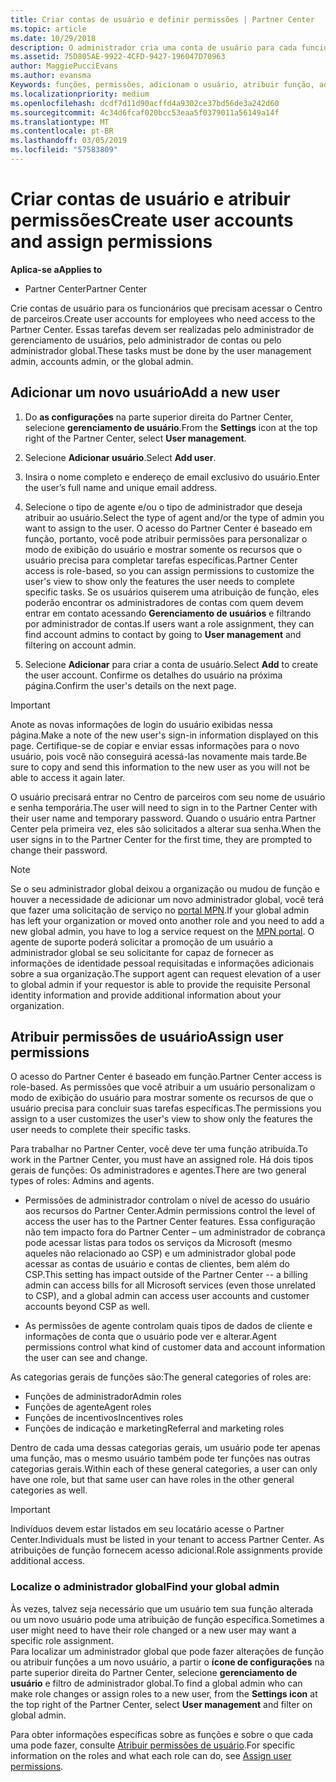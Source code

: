```yaml
---
title: Criar contas de usuário e definir permissões | Partner Center
ms.topic: article
ms.date: 10/29/2018
description: O administrador cria uma conta de usuário para cada funcionário de parceiro que precise acessar o Partner Center.
ms.assetid: 75D805AE-9922-4CFD-9427-196047D70963
author: MaggiePucciEvans
ms.author: evansma
Keywords: funções, permissões, adicionam o usuário, atribuir função, admin, agente,
ms.localizationpriority: medium
ms.openlocfilehash: dcdf7d11d90acffd4a9302ce37bd56de3a242d60
ms.sourcegitcommit: 4c34d6fcaf020bcc53eaa5f0379011a56149a14f
ms.translationtype: MT
ms.contentlocale: pt-BR
ms.lasthandoff: 03/05/2019
ms.locfileid: "57583809"
---
```

# <a name="create-user-accounts-and-assign-permissions"></a><span data-ttu-id="3a9bb-104">Criar contas de usuário e atribuir permissões</span><span class="sxs-lookup"><span data-stu-id="3a9bb-104">Create user accounts and assign permissions</span></span>

<span data-ttu-id="3a9bb-105">**Aplica-se a**</span><span class="sxs-lookup"><span data-stu-id="3a9bb-105">**Applies to**</span></span>

-  <span data-ttu-id="3a9bb-106">Partner Center</span><span class="sxs-lookup"><span data-stu-id="3a9bb-106">Partner Center</span></span>

<span data-ttu-id="3a9bb-107">Crie contas de usuário para os funcionários que precisam acessar o Centro de parceiros.</span><span class="sxs-lookup"><span data-stu-id="3a9bb-107">Create user accounts for employees who need access to the Partner Center.</span></span> <span data-ttu-id="3a9bb-108">Essas tarefas devem ser realizadas pelo administrador de gerenciamento de usuários, pelo administrador de contas ou pelo administrador global.</span><span class="sxs-lookup"><span data-stu-id="3a9bb-108">These tasks must be done by the user management admin, accounts admin, or the global admin.</span></span> 


## <a name="add-a-new-user"></a><span data-ttu-id="3a9bb-109">Adicionar um novo usuário</span><span class="sxs-lookup"><span data-stu-id="3a9bb-109">Add a new user</span></span>

1. <span data-ttu-id="3a9bb-110">Do **as configurações** na parte superior direita do Partner Center, selecione **gerenciamento de usuário**.</span><span class="sxs-lookup"><span data-stu-id="3a9bb-110">From the **Settings** icon at the top right of the Partner Center, select **User management**.</span></span>

2.  <span data-ttu-id="3a9bb-111">Selecione **Adicionar usuário**.</span><span class="sxs-lookup"><span data-stu-id="3a9bb-111">Select **Add user**.</span></span>

3.  <span data-ttu-id="3a9bb-112">Insira o nome completo e endereço de email exclusivo do usuário.</span><span class="sxs-lookup"><span data-stu-id="3a9bb-112">Enter the user’s full name and unique email address.</span></span>

4.  <span data-ttu-id="3a9bb-113">Selecione o tipo de agente e/ou o tipo de administrador que deseja atribuir ao usuário.</span><span class="sxs-lookup"><span data-stu-id="3a9bb-113">Select the type of agent and/or the type of admin you want to assign to the user.</span></span> <span data-ttu-id="3a9bb-114">O acesso do Partner Center é baseado em função, portanto, você pode atribuir permissões para personalizar o modo de exibição do usuário e mostrar somente os recursos que o usuário precisa para completar tarefas específicas.</span><span class="sxs-lookup"><span data-stu-id="3a9bb-114">Partner Center access is role-based, so you can assign permissions to customize the user's view to show only the features the user needs to complete specific tasks.</span></span>  <span data-ttu-id="3a9bb-115">Se os usuários quiserem uma atribuição de função, eles poderão encontrar os administradores de contas com quem devem entrar em contato acessando **Gerenciamento de usuários** e filtrando por administrador de contas.</span><span class="sxs-lookup"><span data-stu-id="3a9bb-115">If users want a role assignment, they can find account admins to contact by going to **User management** and filtering on account admin.</span></span>

5.  <span data-ttu-id="3a9bb-116">Selecione **Adicionar** para criar a conta de usuário.</span><span class="sxs-lookup"><span data-stu-id="3a9bb-116">Select **Add** to create the user account.</span></span> <span data-ttu-id="3a9bb-117">Confirme os detalhes do usuário na próxima página.</span><span class="sxs-lookup"><span data-stu-id="3a9bb-117">Confirm the user's details on the next page.</span></span>

> [!IMPORTANT]  
> <span data-ttu-id="3a9bb-118">Anote as novas informações de login do usuário exibidas nessa página.</span><span class="sxs-lookup"><span data-stu-id="3a9bb-118">Make a note of the new user's sign-in information displayed on this page.</span></span> <span data-ttu-id="3a9bb-119">Certifique-se de copiar e enviar essas informações para o novo usuário, pois você não conseguirá acessá-las novamente mais tarde.</span><span class="sxs-lookup"><span data-stu-id="3a9bb-119">Be sure to copy and send this information to the new user as you will not be able to access it again later.</span></span> 

<span data-ttu-id="3a9bb-120">O usuário precisará entrar no Centro de parceiros com seu nome de usuário e senha temporária.</span><span class="sxs-lookup"><span data-stu-id="3a9bb-120">The user will need to sign in to the Partner Center with their user name and temporary password.</span></span> <span data-ttu-id="3a9bb-121">Quando o usuário entra Partner Center pela primeira vez, eles são solicitados a alterar sua senha.</span><span class="sxs-lookup"><span data-stu-id="3a9bb-121">When the user signs in to the Partner Center for the first time, they are prompted to change their password.</span></span> 

> [!NOTE]  
>  <span data-ttu-id="3a9bb-122">Se o seu administrador global deixou a organização ou mudou de função e houver a necessidade de adicionar um novo administrador global, você terá que fazer uma solicitação de serviço no [portal MPN](https://partner.microsoft.com/support).</span><span class="sxs-lookup"><span data-stu-id="3a9bb-122">If your global admin has left your organization or moved onto another role and you need to add a new global admin, you have to log a service request on the [MPN portal](https://partner.microsoft.com/support).</span></span> <span data-ttu-id="3a9bb-123">O agente de suporte poderá solicitar a promoção de um usuário a administrador global se seu solicitante for capaz de fornecer as informações de identidade pessoal requisitadas e informações adicionais sobre a sua organização.</span><span class="sxs-lookup"><span data-stu-id="3a9bb-123">The support agent can request elevation of a user to global admin if your requestor is able to provide the requisite Personal identity information and provide additional information about your organization.</span></span>

## <a name="assign-user-permissions"></a><span data-ttu-id="3a9bb-124">Atribuir permissões de usuário</span><span class="sxs-lookup"><span data-stu-id="3a9bb-124">Assign user permissions</span></span>

<span data-ttu-id="3a9bb-125">O acesso do Partner Center é baseado em função.</span><span class="sxs-lookup"><span data-stu-id="3a9bb-125">Partner Center access is role-based.</span></span> <span data-ttu-id="3a9bb-126">As permissões que você atribuir a um usuário personalizam o modo de exibição do usuário para mostrar somente os recursos de que o usuário precisa para concluir suas tarefas específicas.</span><span class="sxs-lookup"><span data-stu-id="3a9bb-126">The permissions you assign to a user customizes the user's view to show only the features the user needs to complete their specific tasks.</span></span> 

<span data-ttu-id="3a9bb-127">Para trabalhar no Partner Center, você deve ter uma função atribuída.</span><span class="sxs-lookup"><span data-stu-id="3a9bb-127">To work in the Partner Center, you must have an assigned role.</span></span>  <span data-ttu-id="3a9bb-128">Há dois tipos gerais de funções: Os administradores e agentes.</span><span class="sxs-lookup"><span data-stu-id="3a9bb-128">There are two general types of roles: Admins and agents.</span></span>

- <span data-ttu-id="3a9bb-129">Permissões de administrador controlam o nível de acesso do usuário aos recursos do Partner Center.</span><span class="sxs-lookup"><span data-stu-id="3a9bb-129">Admin permissions control the level of access the user has to the Partner Center features.</span></span> <span data-ttu-id="3a9bb-130">Essa configuração não tem impacto fora do Partner Center – um administrador de cobrança pode acessar listas para todos os serviços da Microsoft (mesmo aqueles não relacionado ao CSP) e um administrador global pode acessar as contas de usuário e contas de clientes, bem além do CSP.</span><span class="sxs-lookup"><span data-stu-id="3a9bb-130">This setting has impact outside of the Partner Center -- a billing admin can access bills for all Microsoft services (even those unrelated to CSP), and a global admin can access user accounts and customer accounts beyond CSP as well.</span></span>

- <span data-ttu-id="3a9bb-131">As permissões de agente controlam quais tipos de dados de cliente e informações de conta que o usuário pode ver e alterar.</span><span class="sxs-lookup"><span data-stu-id="3a9bb-131">Agent permissions control what kind of customer data and account information the user can see and change.</span></span>
    
<span data-ttu-id="3a9bb-132">As categorias gerais de funções são:</span><span class="sxs-lookup"><span data-stu-id="3a9bb-132">The general categories of roles are:</span></span> 
- <span data-ttu-id="3a9bb-133">Funções de administrador</span><span class="sxs-lookup"><span data-stu-id="3a9bb-133">Admin roles</span></span>
- <span data-ttu-id="3a9bb-134">Funções de agente</span><span class="sxs-lookup"><span data-stu-id="3a9bb-134">Agent roles</span></span>
- <span data-ttu-id="3a9bb-135">Funções de incentivos</span><span class="sxs-lookup"><span data-stu-id="3a9bb-135">Incentives roles</span></span>
- <span data-ttu-id="3a9bb-136">Funções de indicação e marketing</span><span class="sxs-lookup"><span data-stu-id="3a9bb-136">Referral and marketing roles</span></span>


<span data-ttu-id="3a9bb-137">Dentro de cada uma dessas categorias gerais, um usuário pode ter apenas uma função, mas o mesmo usuário também pode ter funções nas outras categorias gerais.</span><span class="sxs-lookup"><span data-stu-id="3a9bb-137">Within each of these general categories, a user can only have one role, but that same user can have roles in the other general categories as well.</span></span> 

>[!Important]
><span data-ttu-id="3a9bb-138">Indivíduos devem estar listados em seu locatário acesse o Partner Center.</span><span class="sxs-lookup"><span data-stu-id="3a9bb-138">Individuals must be listed in your tenant to access Partner Center.</span></span> <span data-ttu-id="3a9bb-139">As atribuições de função fornecem acesso adicional.</span><span class="sxs-lookup"><span data-stu-id="3a9bb-139">Role assignments provide additional access.</span></span>


### <a name="find-your-global-admin"></a><span data-ttu-id="3a9bb-140">Localize o administrador global</span><span class="sxs-lookup"><span data-stu-id="3a9bb-140">Find your global admin</span></span>

<span data-ttu-id="3a9bb-141">Às vezes, talvez seja necessário que um usuário tem sua função alterada ou um novo usuário pode uma atribuição de função específica.</span><span class="sxs-lookup"><span data-stu-id="3a9bb-141">Sometimes a user might need to have their role changed or a new user may want a specific role assignment.</span></span>  
<span data-ttu-id="3a9bb-142">Para localizar um administrador global que pode fazer alterações de função ou atribuir funções a um novo usuário, a partir o **ícone de configurações** na parte superior direita do Partner Center, selecione **gerenciamento de usuário** e filtro de administrador global.</span><span class="sxs-lookup"><span data-stu-id="3a9bb-142">To find a global admin who can make role changes or assign roles to a new user, from the **Settings icon** at the top right of the Partner Center, select **User management** and filter on global admin.</span></span> 

<span data-ttu-id="3a9bb-143">Para obter informações específicas sobre as funções e sobre o que cada uma pode fazer, consulte [Atribuir permissões de usuário](permissions-overview.md).</span><span class="sxs-lookup"><span data-stu-id="3a9bb-143">For specific information on the roles and what each role can do, see [Assign user permissions](permissions-overview.md).</span></span>





